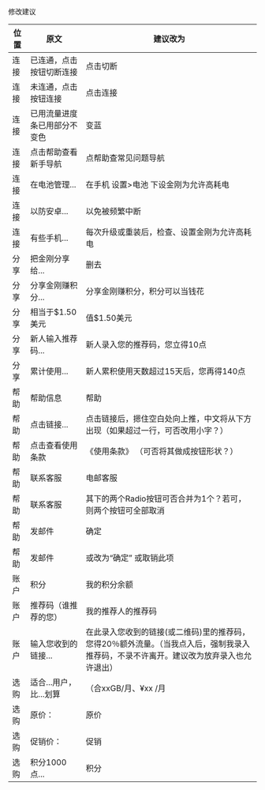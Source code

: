 
修改建议

|位置|原文|建议改为|
|---|---|---|
| 连接 | 已连通，点击按钮切断连接 |  点击切断|
| 连接 | 未连通，点击按钮连接 | 点击连接|
| 连接 | 已用流量进度条已用部分不变色 | 变蓝 |
| 连接 | 点击帮助查看新手导航 | 点帮助查常见问题导航 |
| 连接 | 在电池管理... | 在手机 设置>电池 下设金刚为允许高耗电 |
| 连接 | 以防安卓...  | 以免被频繁中断 |
| 连接 | 有些手机... | 每次升级或重装后，检查、设置金刚为允许高耗电 |
| 分享 | 把金刚分享给...| 删去 |
| 分享 | 分享金刚赚积分... | 分享金刚赚积分，积分可以当钱花 |
| 分享 | 相当于$1.50美元 | 值$1.50美元 |
| 分享 | 新人输入推荐码... | 新人录入您的推荐码，您立得10点 |
| 分享 | 累计使用... | 新人累积使用天数超过15天后，您再得140点 |
| 帮助 | 帮助信息 | 帮助 |
| 帮助 | 点击链接... | 点击链接后，摁住空白处向上推，中文将从下方出现（如果超过一行，可否改用小字？） |
| 帮助 | 点击查看使用条款 | 《使用条款》 （可否将其做成按钮形状？）|
| 帮助 | 联系客服 | 电邮客服 |
| 帮助 | 联系客服 | 其下的两个Radio按钮可否合并为1个？若可，则两个按钮可全部取消 |
| 帮助 | 发邮件 | 确定 |
| 帮助 | 发邮件 | 或改为“确定” 或取销此项 |
| 账户 | 积分 |我的积分余额  |
| 账户 | 推荐码（谁推荐的您） | 我的推荐人的推荐码 |
| 账户 | 输入您收到的链接... |在此录入您收到的链接(或二维码)里的推荐码，您得20％额外流量。（当我点入后，强制我录入推荐码，不录不许离开。建议改为放弃录入也允许退出）  |
| 选购 | 适合...用户，比...划算 | （合xxGB/月、¥xx /月|
| 选购 | 原价：| 原价 |
| 选购 | 促销价：| 促销 |
| 选购 | 积分1000点...| 积分 |
